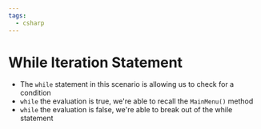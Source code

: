 ```yaml
---
tags:
  - csharp
---
```

# While Iteration Statement
* The `while` statement in this scenario is allowing us to check for a condition
* `while` the evaluation is true, we're able to recall the `MainMenu()` method
* `while` the evaluation is false, we're able to break out of the while statement

